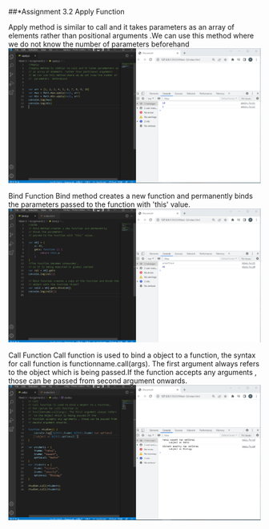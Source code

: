 ##*Assignment 3.2
Apply Function

Apply method is similar to call and it takes parameters as an array of elements  rather than positional arguments .We can use this method where we do not know the number of parameters  beforehand
![img](apply.png)


Bind Function
Bind method creates a new function and permanently  binds the parameters passed to the function with 'this' value.
![img](bind.png)


Call Function
Call function is used to bind a object to a function, the syntax for call function is functionname.call(args). The first argument always refers to the object which is being passed.If the function accepts any arguments , those can be passed from second argument onwards.
![img](call.png)